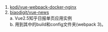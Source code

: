1. [kodi/vue-webpack-docker-nginx](https://github.com/kodi/vue-webpack-docker-nginx)
2. [biaodigit/vue-news](https://github.com/biaodigit/vue-news)  
a. Vue2.5知乎日报单页应用实例    
b. 用到其中的build和config文件夹(webpack 3)。
